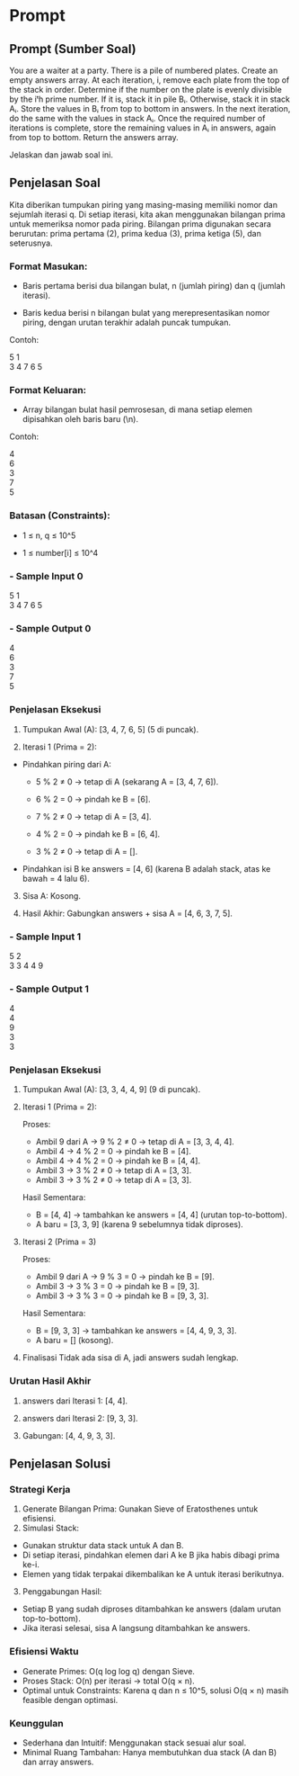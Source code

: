 # Prompt 

## Prompt (Sumber Soal)

You are a waiter at a party. There is a pile of numbered plates. Create an empty answers array. At each iteration, i, remove each plate from the top of the stack in order. Determine if the number on the plate is evenly divisible by the iᵗh prime number. If it is, stack it in pile Bᵢ. Otherwise, stack it in stack Aᵢ. Store the values in Bᵢ from top to bottom in answers. In the next iteration, do the same with the values in stack Aᵢ. Once the required number of iterations is complete, store the remaining values in Aᵢ in answers, again from top to bottom. Return the answers array.

Jelaskan dan jawab soal ini.


## Penjelasan Soal
Kita diberikan tumpukan piring yang masing-masing memiliki nomor dan sejumlah iterasi q. Di setiap iterasi, kita akan menggunakan bilangan prima untuk memeriksa nomor pada piring. Bilangan prima digunakan secara berurutan: prima pertama (2), prima kedua (3), prima ketiga (5), dan seterusnya.


### Format Masukan:
- Baris pertama berisi dua bilangan bulat, n (jumlah piring) dan q (jumlah iterasi).

- Baris kedua berisi n bilangan bulat yang merepresentasikan nomor piring, dengan urutan terakhir adalah puncak tumpukan.

Contoh: 

5 1  
3 4 7 6 5  

### Format Keluaran:
- Array bilangan bulat hasil pemrosesan, di mana setiap elemen dipisahkan oleh baris baru (\n).

Contoh:

4  
6  
3  
7  
5  
### Batasan (Constraints):
- 1 ≤ n, q ≤ 10^5

- 1 ≤ number[i] ≤ 10^4

### - Sample Input 0

5 1  
3 4 7 6 5  

### - Sample Output 0

4  
6  
3  
7  
5  


### Penjelasan Eksekusi
1. Tumpukan Awal (A): [3, 4, 7, 6, 5] (5 di puncak).

2. Iterasi 1 (Prima = 2):

- Pindahkan piring dari A:

    - 5 % 2 ≠ 0 → tetap di A (sekarang A = [3, 4, 7, 6]).

    - 6 % 2 = 0 → pindah ke B = [6].

    - 7 % 2 ≠ 0 → tetap di A = [3, 4].

    - 4 % 2 = 0 → pindah ke B = [6, 4].

    - 3 % 2 ≠ 0 → tetap di A = [].

- Pindahkan isi B ke answers = [4, 6] (karena B adalah stack, atas ke bawah = 4 lalu 6).

3. Sisa A: Kosong.

4. Hasil Akhir: Gabungkan answers + sisa A = [4, 6, 3, 7, 5].

### - Sample Input 1

5 2  
3 3 4 4 9  

### - Sample Output 1

4  
4  
9  
3  
3  

### Penjelasan Eksekusi
1. Tumpukan Awal (A): [3, 3, 4, 4, 9] (9 di puncak).
2. Iterasi 1 (Prima = 2):
   
   Proses:
    - Ambil 9 dari A → 9 % 2 ≠ 0 → tetap di A = [3, 3, 4, 4].
    - Ambil 4 → 4 % 2 = 0 → pindah ke B = [4].
    - Ambil 4 → 4 % 2 = 0 → pindah ke B = [4, 4].
    - Ambil 3 → 3 % 2 ≠ 0 → tetap di A = [3, 3].
    - Ambil 3 → 3 % 2 ≠ 0 → tetap di A = [3, 3].
      
    Hasil Sementara:
    - B = [4, 4] → tambahkan ke answers = [4, 4] (urutan top-to-bottom).
    - A baru = [3, 3, 9] (karena 9 sebelumnya tidak diproses).
3. Iterasi 2 (Prima = 3)
   
   Proses:
    - Ambil 9 dari A → 9 % 3 = 0 → pindah ke B = [9].
    - Ambil 3 → 3 % 3 = 0 → pindah ke B = [9, 3].
    - Ambil 3 → 3 % 3 = 0 → pindah ke B = [9, 3, 3].
      
   Hasil Sementara:
    - B = [9, 3, 3] → tambahkan ke answers = [4, 4, 9, 3, 3].
    - A baru = [] (kosong).

  4. Finalisasi
     Tidak ada sisa di A, jadi answers sudah lengkap.

### Urutan Hasil Akhir
1. answers dari Iterasi 1: [4, 4].

2. answers dari Iterasi 2: [9, 3, 3].

3. Gabungan: [4, 4, 9, 3, 3].

## Penjelasan Solusi


### Strategi Kerja
1. Generate Bilangan Prima: Gunakan Sieve of Eratosthenes untuk efisiensi.
2. Simulasi Stack:
  - Gunakan struktur data stack untuk A dan B.
  - Di setiap iterasi, pindahkan elemen dari A ke B jika habis dibagi prima ke-i.
  - Elemen yang tidak terpakai dikembalikan ke A untuk iterasi berikutnya.
3. Penggabungan Hasil:
  - Setiap B yang sudah diproses ditambahkan ke answers (dalam urutan top-to-bottom).
  - Jika iterasi selesai, sisa A langsung ditambahkan ke answers.


### Efisiensi Waktu
- Generate Primes: O(q log log q) dengan Sieve.
- Proses Stack: O(n) per iterasi → total O(q × n).
- Optimal untuk Constraints: Karena q dan n ≤ 10^5, solusi O(q × n) masih feasible dengan optimasi.

### Keunggulan
- Sederhana dan Intuitif: Menggunakan stack sesuai alur soal.
- Minimal Ruang Tambahan: Hanya membutuhkan dua stack (A dan B) dan array answers.
